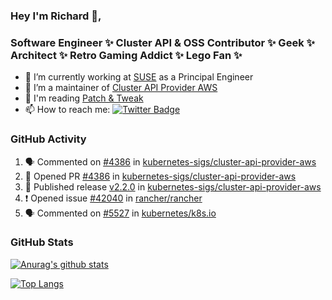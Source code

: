 ### Hey I'm Richard 👋, 

<h3 align="left">Software Engineer ✨ Cluster API & OSS Contributor ✨ Geek ✨ Architect ✨ Retro Gaming Addict ✨ Lego Fan ✨</h3>

- 🔭 I’m currently working at [SUSE](https://www.suse.com/) as a Principal Engineer
- 👯 I’m a maintainer of [Cluster API Provider AWS](https://github.com/kubernetes-sigs/cluster-api-provider-aws)
- 💬 I'm reading [Patch & Tweak](https://bjooks.com/products/patch-tweak-exploring-modular-synthesis)
- 📫 How to reach me: [![Twitter Badge](https://img.shields.io/badge/-@fruit_case-00acee?style=flat&logo=Twitter&logoColor=white)](https://twitter.com/intent/follow?screen_name=fruit_case "Follow on Twitter")

### GitHub Activity 

<!--START_SECTION:activity-->
1. 🗣 Commented on [#4386](https://github.com/kubernetes-sigs/cluster-api-provider-aws/issues/4386) in [kubernetes-sigs/cluster-api-provider-aws](https://github.com/kubernetes-sigs/cluster-api-provider-aws)
2. 💪 Opened PR [#4386](https://github.com/kubernetes-sigs/cluster-api-provider-aws/pull/4386) in [kubernetes-sigs/cluster-api-provider-aws](https://github.com/kubernetes-sigs/cluster-api-provider-aws)
3. 🚀 Published release [v2.2.0](https://github.com/v2.2.0) in [kubernetes-sigs/cluster-api-provider-aws](https://github.com/kubernetes-sigs/cluster-api-provider-aws)
4. ❗ Opened issue [#42040](https://github.com/rancher/rancher/issues/42040) in [rancher/rancher](https://github.com/rancher/rancher)
5. 🗣 Commented on [#5527](https://github.com/kubernetes/k8s.io/issues/5527) in [kubernetes/k8s.io](https://github.com/kubernetes/k8s.io)
<!--END_SECTION:activity-->

### GitHub Stats

[![Anurag's github stats](https://github-readme-stats.vercel.app/api?username=richardcase&count_private=true&show_icons=true)](https://github.com/anuraghazra/github-readme-stats)

[![Top Langs](https://github-readme-stats.vercel.app/api/top-langs/?username=richardcase&hide=html&layout=compact)](https://github.com/anuraghazra/github-readme-stats)
